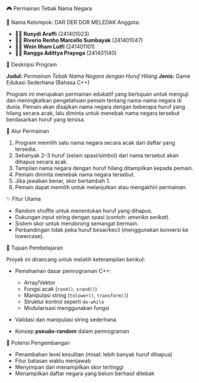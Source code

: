 🎮 Permainan Tebak Nama Negara 

👥 Nama Kelompok: DAR DER DOR MELEDAK
 Anggota:

* 🧑‍💻 **Rusydi Araffi** (241401023)
* 🧑‍💻 **Riverio Renho Marcello Sumbayak** (241401047)
* 🧑‍💻 **Wein Ilham Lutfi** (241401101)
* 🧑‍💻 **Rangga Adittya Prayoga** (241401140)


 📝 Deskripsi Program

**Judul:** *Permainan Tebak Nama Negara dengan Huruf Hilang*
**Jenis:** Game Edukasi Sederhana (Bahasa C++)

Program ini merupakan permainan edukatif yang bertujuan untuk menguji dan meningkatkan pengetahuan pemain tentang nama-nama negara di dunia. Pemain akan disajikan nama negara dengan beberapa huruf yang hilang secara acak, lalu diminta untuk menebak nama negara tersebut berdasarkan huruf yang tersisa.


 🔄 Alur Permainan

1. Program memilih satu nama negara secara acak dari daftar yang tersedia.
2. Sebanyak 2–3 huruf (selain spasi/simbol) dari nama tersebut akan dihapus secara acak.
3. Tampilan nama negara dengan huruf hilang ditampilkan kepada pemain.
4. Pemain diminta menebak nama negara tersebut.
5. Jika jawaban benar, skor bertambah 1.
6. Pemain dapat memilih untuk melanjutkan atau mengakhiri permainan.


 ✨ Fitur Utama

* Random shuffle untuk menentukan huruf yang dihapus.
* Dukungan input string dengan spasi (contoh: *amerika serikat*).
* Sistem skor untuk mendorong semangat bermain.
* Perbandingan tidak peka huruf besar/kecil (menggunakan konversi ke lowercase).


 🎯 Tujuan Pembelajaran

Proyek ini dirancang untuk melatih keterampilan berikut:

* Pemahaman dasar pemrograman C++:

  * Array/Vektor
  * Fungsi acak (`rand()`, `srand()`)
  * Manipulasi string (`tolower()`, `transform()`)
  * Struktur kontrol seperti `do-while`
  * Modularisasi menggunakan fungsi
* Validasi dan manipulasi string sederhana
* Konsep **pseudo-random** dalam pemrograman


 🚀 Potensi Pengembangan

* Penambahan level kesulitan (misal: lebih banyak huruf dihapus)
* Fitur batasan waktu menjawab
* Menyimpan dan menampilkan skor tertinggi
* Menampilkan daftar negara yang belum berhasil ditebak

